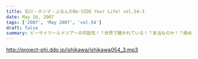 ```yaml
---
title: 石川・ホンマ・ぶるんのBe-SIDE Your Life! vol.54-3
date: May 16, 2007
tags: ['2007', 'May 2007', 'vol.54']
draft: false
summary: ビーサイワールドツアーの可能性！？世界で聴かれている！？本当なのか！？極めてドメスティックな仕事・生活をしている、我らがビーサイスタッフ・・・海外からのあなたのメールお待ちしています。（↑ネタふりではなく・・・）NAMAE
---
```


http://project-phi.ddo.jp/ishikawa/ishikawa054_3.mp3